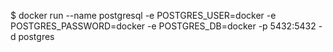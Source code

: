 $ docker run --name postgresql -e POSTGRES_USER=docker -e POSTGRES_PASSWORD=docker -e POSTGRES_DB=docker -p 5432:5432 -d postgres